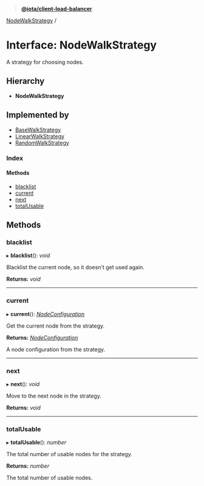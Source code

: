 > **[@iota/client-load-balancer](../README.md)**

[NodeWalkStrategy](nodewalkstrategy.md) /

# Interface: NodeWalkStrategy

A strategy for choosing nodes.

## Hierarchy

* **NodeWalkStrategy**

## Implemented by

* [BaseWalkStrategy](../classes/basewalkstrategy.md)
* [LinearWalkStrategy](../classes/linearwalkstrategy.md)
* [RandomWalkStrategy](../classes/randomwalkstrategy.md)

### Index

#### Methods

* [blacklist](nodewalkstrategy.md#blacklist)
* [current](nodewalkstrategy.md#current)
* [next](nodewalkstrategy.md#next)
* [totalUsable](nodewalkstrategy.md#totalusable)

## Methods

###  blacklist

▸ **blacklist**(): *void*

Blacklist the current node, so it doesn't get used again.

**Returns:** *void*

___

###  current

▸ **current**(): *[NodeConfiguration](../classes/nodeconfiguration.md)*

Get the current node from the strategy.

**Returns:** *[NodeConfiguration](../classes/nodeconfiguration.md)*

A node configuration from the strategy.

___

###  next

▸ **next**(): *void*

Move to the next node in the strategy.

**Returns:** *void*

___

###  totalUsable

▸ **totalUsable**(): *number*

The total number of usable nodes for the strategy.

**Returns:** *number*

The total number of usable nodes.